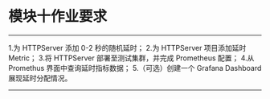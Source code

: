 
# 模块十作业要求

---
1.为 HTTPServer 添加 0-2 秒的随机延时；
2.为 HTTPServer 项目添加延时 Metric；
3.将 HTTPServer 部署至测试集群，并完成 Prometheus 配置；
4.从 Promethus 界面中查询延时指标数据；
5.（可选）创建一个 Grafana Dashboard 展现延时分配情况。

---


